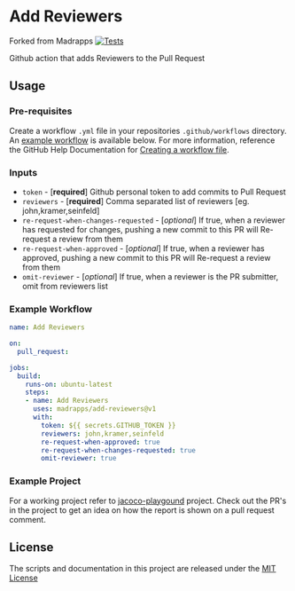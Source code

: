 # Add Reviewers
Forked from Madrapps
[![Tests](https://github.com/Madrapps/add-reviewers/actions/workflows/check.yml/badge.svg)](https://github.com/Madrapps/add-reviewers/actions/workflows/check.yml)

Github action that adds Reviewers to the Pull Request

## Usage

### Pre-requisites
Create a workflow `.yml` file in your repositories `.github/workflows` directory. An [example workflow](#example-workflow) is available below. For more information, reference the GitHub Help Documentation for [Creating a workflow file](https://help.github.com/en/articles/configuring-a-workflow#creating-a-workflow-file).

### Inputs

* `token` - [**required**] Github personal token to add commits to Pull Request
* `reviewers` - [**required**] Comma separated list of reviewers [eg. john,kramer,seinfeld]
* `re-request-when-changes-requested` - [*optional*] If true, when a reviewer has requested for changes, pushing a new commit to this PR will Re-request a review from them
* `re-request-when-approved` - [*optional*] If true, when a reviewer has approved, pushing a new commit to this PR will Re-request a review from them
* `omit-reviewer` - [*optional*] If true, when a reviewer is the PR submitter, omit from reviewers list


### Example Workflow

```yaml
name: Add Reviewers

on:
  pull_request:

jobs:
  build:
    runs-on: ubuntu-latest
    steps:
    - name: Add Reviewers
      uses: madrapps/add-reviewers@v1
      with:
        token: ${{ secrets.GITHUB_TOKEN }}
        reviewers: john,kramer,seinfeld
        re-request-when-approved: true
        re-request-when-changes-requested: true
        omit-reviewer: true
```

### Example Project
For a working project refer to [jacoco-playgound](https://github.com/thsaravana/jacoco-playground) project. Check out the PR's in
the project to get an idea on how the report is shown on a pull request comment.

## License
The scripts and documentation in this project are released under the [MIT License](LICENSE)
